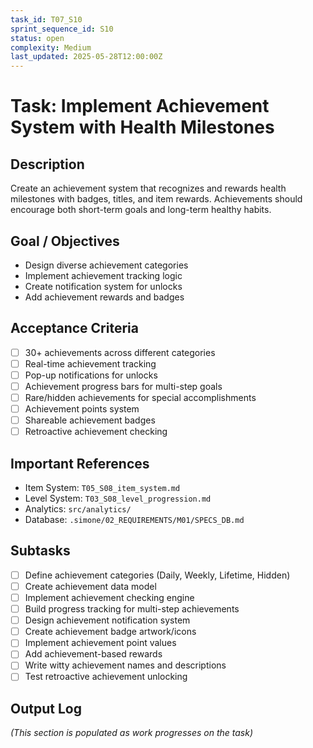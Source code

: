 ```yaml
---
task_id: T07_S10
sprint_sequence_id: S10
status: open
complexity: Medium
last_updated: 2025-05-28T12:00:00Z
---
```


# Task: Implement Achievement System with Health Milestones

## Description
Create an achievement system that recognizes and rewards health milestones with badges, titles, and item rewards. Achievements should encourage both short-term goals and long-term healthy habits.

## Goal / Objectives
- Design diverse achievement categories
- Implement achievement tracking logic
- Create notification system for unlocks
- Add achievement rewards and badges

## Acceptance Criteria
- [ ] 30+ achievements across different categories
- [ ] Real-time achievement tracking
- [ ] Pop-up notifications for unlocks
- [ ] Achievement progress bars for multi-step goals
- [ ] Rare/hidden achievements for special accomplishments
- [ ] Achievement points system
- [ ] Shareable achievement badges
- [ ] Retroactive achievement checking

## Important References
- Item System: `T05_S08_item_system.md`
- Level System: `T03_S08_level_progression.md`
- Analytics: `src/analytics/`
- Database: `.simone/02_REQUIREMENTS/M01/SPECS_DB.md`

## Subtasks
- [ ] Define achievement categories (Daily, Weekly, Lifetime, Hidden)
- [ ] Create achievement data model
- [ ] Implement achievement checking engine
- [ ] Build progress tracking for multi-step achievements
- [ ] Design achievement notification system
- [ ] Create achievement badge artwork/icons
- [ ] Implement achievement point values
- [ ] Add achievement-based rewards
- [ ] Write witty achievement names and descriptions
- [ ] Test retroactive achievement unlocking

## Output Log
*(This section is populated as work progresses on the task)*